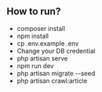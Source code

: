 ## How to run?
* composer install
* npm install
* cp .env.example .env
* Change your DB credential
* php artisan serve 
* npm run dev
* php artisan migrate --seed
* php artisan crawl:article
